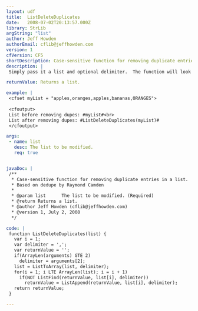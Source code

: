 ```yaml
---
layout: udf
title:  ListDeleteDuplicates
date:   2008-07-02T20:13:57.000Z
library: StrLib
argString: "list"
author: Jeff Howden
authorEmail: cflib@jeffhowden.com
version: 1
cfVersion: CF5
shortDescription: Case-sensitive function for removing duplicate entries in a list.
description: |
 Simply pass it a list and optional delimiter.  The function will look for case-sensitive matches, removing any it finds, and return a new list without duplicates.

returnValue: Returns a list.

example: |
 <cfset myList = "apples,oranges,apples,bananas,ORANGES">
 
 <cfoutput>
 List before removing dupes: #myList#<br>
 List after removing dupes: #ListDeleteDuplicates(myList)#
 </cfoutput>

args:
 - name: list
   desc: The list to be modified.
   req: true


javaDoc: |
 /**
  * Case-sensitive function for removing duplicate entries in a list.
  * Based on dedupe by Raymond Camden
  * 
  * @param list      The list to be modified. (Required)
  * @return Returns a list. 
  * @author Jeff Howden (cflib@jeffhowden.com) 
  * @version 1, July 2, 2008 
  */

code: |
 function ListDeleteDuplicates(list) {
   var i = 1;
   var delimiter = ',';
   var returnValue = '';
   if(ArrayLen(arguments) GTE 2)
     delimiter = arguments[2];
   list = ListToArray(list, delimiter);
   for(i = 1; i LTE ArrayLen(list); i = i + 1)
     if(NOT ListFind(returnValue, list[i], delimiter))
       returnValue = ListAppend(returnValue, list[i], delimiter);
   return returnValue;
 }

---
```


